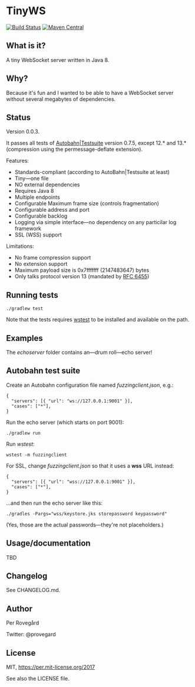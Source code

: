 # TinyWS

[![Build Status](https://travis-ci.org/provegard/tinyws.svg?branch=master)](https://travis-ci.org/provegard/tinyws)
[![Maven Central](https://maven-badges.herokuapp.com/maven-central/com.programmaticallyspeaking/tinyws/badge.svg)](https://maven-badges.herokuapp.com/maven-central/com.programmaticallyspeaking/tinyws)

## What is it?

A tiny WebSocket server written in Java 8.

## Why?

Because it's fun and I wanted to be able to have a WebSocket server without
several megabytes of dependencies.

## Status

Version 0.0.3.

It passes all tests of [Autobahn|Testsuite](https://github.com/crossbario/autobahn-testsuite) version
0.7.5, except 12.\* and 13.\* (compression using the permessage-deflate extension).

Features:

* Standards-compliant (according to AutoBahn|Testsuite at least)
* Tiny&mdash;one file
* NO external dependencies
* Requires Java 8
* Multiple endpoints
* Configurable Maximum frame size (controls fragmentation)
* Configurable address and port
* Configurable backlog
* Logging via simple interface&mdash;no dependency on any particilar log framework
* SSL (WSS) support

Limitations:

* No frame compression support
* No extension support
* Maximum payload size is 0x7fffffff (2147483647) bytes
* Only talks protocol version 13 (mandated by [RFC 6455](https://tools.ietf.org/html/rfc6455))

## Running tests

    ./gradlew test
    
Note that the tests requires [wstest](https://github.com/crossbario/autobahn-testsuite) to be
installed and available on the path.
    
## Examples

The _echoserver_ folder contains an&mdash;drum roll&mdash;echo server!

## Autobahn test suite

Create an Autobahn configuration file named _fuzzingclient.json_, e.g.:

    {
      "servers": [{ "url": "ws://127.0.0.1:9001" }],
      "cases": ["*"],
    }

Run the echo server (which starts on port 9001):

    ./gradlew run
    
Run _wstest_:

    wstest -m fuzzingclient

For SSL, change _fuzzingclient.json_ so that it uses a **wss** URL instead:

    {
      "servers": [{ "url": "wss://127.0.0.1:9001" }],
      "cases": ["*"],
    }

...and then run the echo server like this:

    ./gradles -Pargs="wss/keystore.jks storepassword keypassword"

(Yes, those are the actual passwords&mdash;they're not placeholders.)
 

## Usage/documentation

TBD

## Changelog

See CHANGELOG.md.

## Author

Per Rovegård

Twitter: @provegard

## License

MIT, https://per.mit-license.org/2017

See also the LICENSE file.

